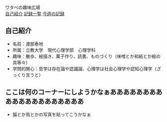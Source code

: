 <link rel="stylesheet" href="style.css">

<div class="site-name">
    ワタベの趣味広場
</div>

<div class="header">
  <nav>
  <a href="./">自己紹介</a>
    <a href="diary.html">記録一覧</a>
    <a href="diary-2025-03-week1.html">今週の記録</a>
  </nav>
</div>



## 自己紹介
- 名前：渡部泰地
- 所属：立教大学　現代心理学部　心理学科
- 趣味：散歩、絵描き、菓子作り、読書、ものづくり（味噌とか和紙とか絵の具等々）
- 学問的関心：哲学は存在論や認識論、心理学は社会心理学や認知心理学（ざっくり言うと）

## ここは何のコーナーにしようかなぁああああああああああああああああああああ
- 猫とか鳥とかの写真を貼ってこうかなぁ

